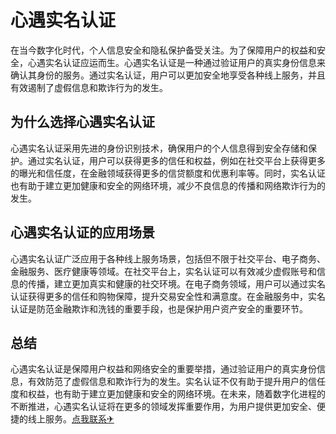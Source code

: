 # 心遇实名认证

在当今数字化时代，个人信息安全和隐私保护备受关注。为了保障用户的权益和安全，心遇实名认证应运而生。心遇实名认证是一种通过验证用户的真实身份信息来确认其身份的服务。通过实名认证，用户可以更加安全地享受各种线上服务，并且有效遏制了虚假信息和欺诈行为的发生。

## 为什么选择心遇实名认证

心遇实名认证采用先进的身份识别技术，确保用户的个人信息得到安全存储和保护。通过实名认证，用户可以获得更多的信任和权益，例如在社交平台上获得更多的曝光和信任度，在金融领域获得更多的信贷额度和优惠利率等。同时，实名认证也有助于建立更加健康和安全的网络环境，减少不良信息的传播和网络欺诈行为的发生。

## 心遇实名认证的应用场景

心遇实名认证广泛应用于各种线上服务场景，包括但不限于社交平台、电子商务、金融服务、医疗健康等领域。在社交平台上，实名认证可以有效减少虚假账号和信息的传播，建立更加真实和健康的社交环境。在电子商务领域，用户可以通过实名认证获得更多的信任和购物保障，提升交易安全性和满意度。在金融服务中，实名认证是防范金融欺诈和洗钱的重要手段，也是保护用户资产安全的重要环节。

## 总结

心遇实名认证是保障用户权益和网络安全的重要举措，通过验证用户的真实身份信息，有效防范了虚假信息和欺诈行为的发生。实名认证不仅有助于提升用户的信任度和权益，也有助于建立更加健康和安全的网络环境。在未来，随着数字化进程的不断推进，心遇实名认证将在更多的领域发挥重要作用，为用户提供更加安全、便捷的线上服务。[点我联系✈](https://ac.k02.cc)